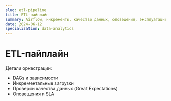 ```yaml
---
slug: etl-pipeline
title: ETL-пайплайн
summary: Airflow, инкременты, качество данных, оповещения, эксплуатация.
date: 2024-06-12
specialization: data-analytics
---
```


# ETL-пайплайн

Детали оркестрации:

- DAGs и зависимости
- Инкрементальные загрузки
- Проверки качества данных (Great Expectations)
- Оповещения и SLA
